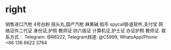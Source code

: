 # right
销售进口汽枪 4号白粉 摇头丸,国产汽枪 麻黄碱 假币 spycall卧底软件,支付宝 网络证件二代证 身份证,护照 教师证 四六级证 计算机证,护士证 办证护照 教师证. 联系方式： Telegram: @R6222, Telegram频道: @C5999, WhatsApp/Phone: +86 136 6622 3784
